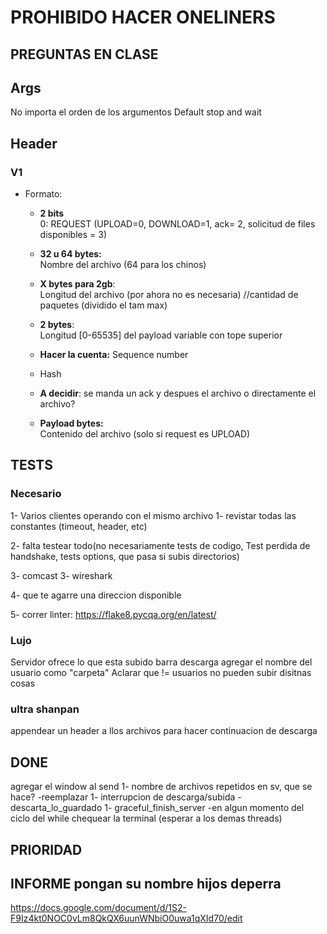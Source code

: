 # PROHIBIDO HACER ONELINERS

## PREGUNTAS EN CLASE

## Args
No importa el orden de los argumentos 
Default stop and wait

## Header
### V1
- Formato:
    - **2 bits**  
    0: REQUEST (UPLOAD=0, DOWNLOAD=1, ack= 2, solicitud de files disponibles = 3)
    - **32 u 64 bytes:**  
    Nombre del archivo (64 para los chinos)
    - **X bytes para 2gb**:  
    Longitud del archivo (por ahora no es necesaria) //cantidad de paquetes (dividido el tam max)
    - **2 bytes**:  
    Longitud [0-65535] del payload variable con tope superior
    - **Hacer la cuenta:**
    Sequence number 
    - Hash

    - **A decidir**: se manda un ack y despues el archivo o directamente el archivo?

    - **Payload bytes:**  
    Contenido del archivo (solo si request es UPLOAD)

## TESTS

### Necesario
1- Varios clientes operando con el mismo archivo
1- revistar todas las constantes (timeout, header, etc)

2- falta testear todo(no necesariamente tests de codigo, Test perdida de handshake, tests options, que pasa si subis directorios)

3- comcast
3- wireshark 

4- que te agarre una direccion disponible

5- correr linter: https://flake8.pycqa.org/en/latest/


### Lujo
Servidor ofrece lo que esta subido
barra descarga
agregar el nombre del usuario como "carpeta"
Aclarar que != usuarios no pueden subir disitnas cosas 

### ultra shanpan
appendear un header a llos archivos para hacer continuacion de descarga


## DONE
agregar el window al send
1- nombre de archivos repetidos en sv, que se hace? -reemplazar
1- interrupcion de descarga/subida                  -descarta_lo_guardado
1- graceful_finish_server                           -en algun momento del ciclo del while chequear la terminal (esperar a los demas threads)
## PRIORIDAD


## INFORME pongan su nombre hijos deperra

https://docs.google.com/document/d/1S2-F9Iz4kt0NOC0vLm8QkQX6uunWNbiO0uwa1qXId70/edit
